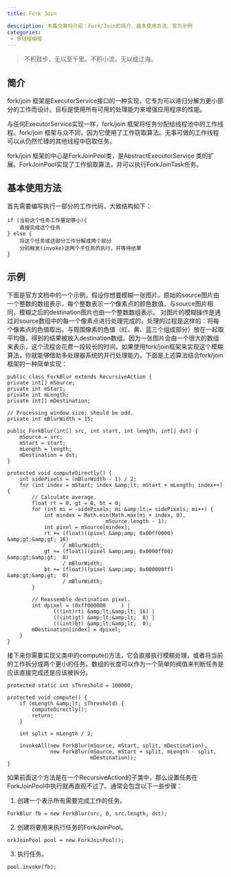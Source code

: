 ```yaml
---
title: Fork Join

description: 本篇文章将介绍：Fork/Join的简介、基本使用方法、官方示例
categories:
 - 多线程编程
---
```


> 不积跬步，无以至千里。不积小流，无以成江海。

## 简介
fork/join 框架是ExecutorService接口的一种实现，它专为可以递归分解为更小部分的工作而设计。目标是使用所有可用的处理能力来增强应用程序的性能。

与任何ExecutorService实现一样，fork/join 框架将任务分配给线程池中的工作线程。fork/join 框架与众不同，因为它使用了工作窃取算法。无事可做的工作线程可以从仍然忙碌的其他线程中窃取任务。

fork/join 框架的中心是ForkJoinPool类，是AbstractExecutorService 类的扩展。ForkJoinPool实现了工作偷取算法，并可以执行ForkJoinTask任务。

## 基本使用方法

首先需要编写执行一部分的工作代码，大致结构如下：

```
if (当前这个任务工作量足够小){
    直接完成这个任务
} else {
    将这个任务或这部分工作分解成两个部分
    分别触发(invoke)这两个子任务的执行，并等待结果  
}
```

## 示例
下面是官方文档中的一个示例，假设你想要模糊一张图片。原始的source图片由一个整数的数组表示，每个整数表示一个像素点的颜色数值。与source图片相同，模糊之后的destination图片也由一个整数数组表示。
对图片的模糊操作是通过对source数组中的每一个像素点进行处理完成的。处理的过程是这样的：将每个像素点的色值取出，与周围像素的色值（红、黄、蓝三个组成部分）放在一起取平均值，得到的结果被放入destination数组。因为一张图片会由一个很大的数组来表示，这个流程会花费一段较长的时间。如果使用fork/join框架来实现这个模糊算法，你就能够借助多处理器系统的并行处理能力。下面是上述算法结合fork/join框架的一种简单实现：

```
public class ForkBlur extends RecursiveAction {
private int[] mSource;
private int mStart;
private int mLength;
private int[] mDestination;

// Processing window size; should be odd.
private int mBlurWidth = 15;

public ForkBlur(int[] src, int start, int length, int[] dst) {
    mSource = src;
    mStart = start;
    mLength = length;
    mDestination = dst;
}

protected void computeDirectly() {
    int sidePixels = (mBlurWidth - 1) / 2;
    for (int index = mStart; index &amp;lt; mStart + mLength; index++) {
        // Calculate average.
        float rt = 0, gt = 0, bt = 0;
        for (int mi = -sidePixels; mi &amp;lt;= sidePixels; mi++) {
            int mindex = Math.min(Math.max(mi + index, 0),
                                mSource.length - 1);
            int pixel = mSource[mindex];
            rt += (float)((pixel &amp;amp; 0x00ff0000) &amp;gt;&amp;gt; 16)
                  / mBlurWidth;
            gt += (float)((pixel &amp;amp; 0x0000ff00) &amp;gt;&amp;gt;  8)
                  / mBlurWidth;
            bt += (float)((pixel &amp;amp; 0x000000ff) &amp;gt;&amp;gt;  0)
                  / mBlurWidth;
        }

        // Reassemble destination pixel.
        int dpixel = (0xff000000     ) |
               (((int)rt) &amp;lt;&amp;lt; 16) |
               (((int)gt) &amp;lt;&amp;lt;  8) |
               (((int)bt) &amp;lt;&amp;lt;  0);
        mDestination[index] = dpixel;
    }
}
```
接下来你需要实现父类中的compute()方法，它会直接执行模糊处理，或者将当前的工作拆分成两个更小的任务。数组的长度可以作为一个简单的阀值来判断任务是应该直接完成还是应该被拆分。

```
protected static int sThreshold = 100000;

protected void compute() {
    if (mLength &amp;lt; sThreshold) {
        computeDirectly();
        return;
    }

    int split = mLength / 2;

    invokeAll(new ForkBlur(mSource, mStart, split, mDestination),
              new ForkBlur(mSource, mStart + split, mLength - split,
                           mDestination));
}
```
如果前面这个方法是在一个RecursiveAction的子类中，那么设置任务在ForkJoinPool中执行就再直观不过了。通常会包含以下一些步骤：

1. 创建一个表示所有需要完成工作的任务。

```
ForkBlur fb = new ForkBlur(src, 0, src.length, dst);
```

2. 创建将要用来执行任务的ForkJoinPool。

```
orkJoinPool pool = new ForkJoinPool();

```

3. 执行任务。

```
pool.invoke(fb);

```
